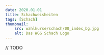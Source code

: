 ```yaml
---
date: 2020.01.01
title: Schachweisheiten
tags: [Schach]
thumbnail: 
    src: wahlkurse/schach/00_index_bg.jpg
    alt: Das WGG Schach Logo
---
```


// TODO